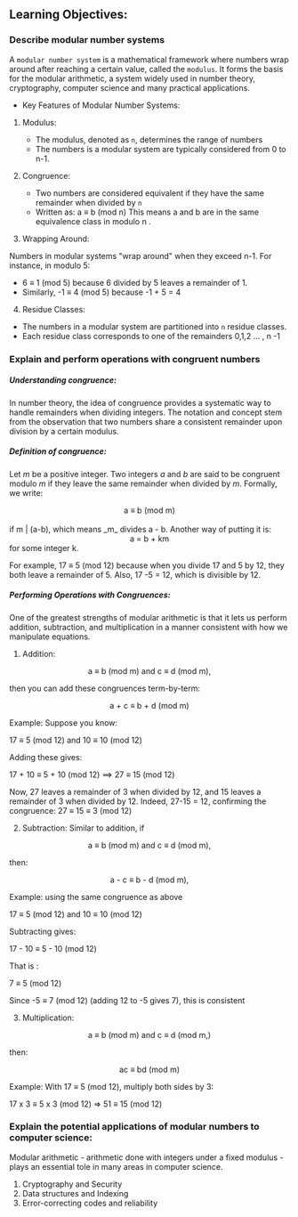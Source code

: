 ## Learning Objectives:

### Describe modular number systems

A `modular number system` is a mathematical framework where numbers wrap around after reaching a certain value, called the `modulus`.
It forms the basis for the modular arithmetic, a system widely used in number theory, cryptography, computer science and many practical applications.

- Key Features of Modular Number Systems:

1. Modulus:

   - The modulus, denoted as `n`, determines the range of numbers
   - The numbers is a modular system are typically considered from 0 to n-1.

2. Congruence:

   - Two numbers are considered equivalent if they have the same remainder when divided by `n`
   - Written as:
     a ≡ b (mod n)
     This means a and b are in the same equivalence class in modulo n .

3. Wrapping Around:

Numbers in modular systems "wrap around" when they exceed n-1.
For instance, in modulo 5:

- 6 ≡ 1 (mod 5) because 6 divided by 5 leaves a remainder of 1.
- Similarly, -1 ≡ 4 (mod 5) because -1 + 5 = 4

4. Residue Classes:

- The numbers in a modular system are partitioned into `n` residue classes.
- Each residue class corresponds to one of the remainders 0,1,2 ... , n -1

### Explain and perform operations with congruent numbers

##### Understanding congruence:

In number theory, the idea of congruence provides a systematic way to handle remainders when dividing integers. The notation and concept stem from the observation that two numbers share a consistent remainder upon division by a certain modulus.

##### Definition of congruence:

Let _m_ be a positive integer. Two integers _a_ and _b_ are said to be congruent modulo _m_ if they leave the same remainder when divided by _m_.
Formally, we write:

<center>a ≡ b (mod m)</center>
<br>
if m | (a-b), which means _m_ divides a - b. Another way of putting it is:

<br>

<center>a = b + km</center> for some integer k.

For example, 17 ≡ 5 (mod 12) because when you divide 17 and 5 by 12, they both leave a remainder of 5. Also, 17 -5 = 12, which is divisible by 12.

##### Performing Operations with Congruences:

One of the greatest strengths of modular arithmetic is that it lets us perform addition, subtraction, and multiplication in a manner consistent with how we manipulate equations.

1. Addition:

<center>a ≡  b (mod m) and c ≡  d (mod m),</center>

then you can add these congruences term-by-term:

<center>a + c ≡ b + d (mod m)</center>

Example: Suppose you know:

17 ≡ 5 (mod 12) and 10 ≡ 10 (mod 12)

Adding these gives:

17 + 10 ≡ 5 + 10 (mod 12) ⟹ 27 ≡ 15 (mod 12)

Now, 27 leaves a remainder of 3 when divided by 12, and 15 leaves a remainder of 3 when divided by 12.
Indeed, 27-15 = 12, confirming the congruence:
27 ≡ 15 ≡ 3 (mod 12)

2. Subtraction: Similar to addition, if

<center>a ≡  b (mod m) and c ≡  d (mod m),</center>

then:

<center>a - c ≡  b - d (mod m),</center>

Example: using the same congruence as above

17 ≡ 5 (mod 12) and 10 ≡ 10 (mod 12)

Subtracting gives:

17 - 10 ≡ 5 - 10 (mod 12)

That is :

7 ≡ 5 (mod 12)

Since -5 ≡ 7 (mod 12) (adding 12 to -5 gives 7), this is consistent

3. Multiplication:

<center>a ≡ b (mod m) and c ≡ d (mod m,)</center>

then:

<center>ac ≡ bd (mod m)</center>

Example: With 17 ≡ 5 (mod 12), multiply both sides by 3:

17 x 3 ≡ 5 x 3 (mod 12) => 51 ≡ 15 (mod 12)

### Explain the potential applications of modular numbers to computer science:

Modular arithmetic - arithmetic done with integers under a fixed modulus - plays an essential tole in many areas in computer science.

1. Cryptography and Security
2. Data structures and Indexing
3. Error-correcting codes and reliability
